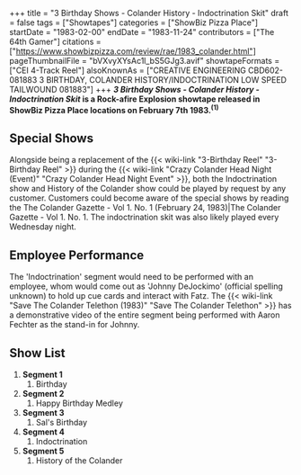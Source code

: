 +++
title = "3 Birthday Shows - Colander History - Indoctrination Skit"
draft = false
tags = ["Showtapes"]
categories = ["ShowBiz Pizza Place"]
startDate = "1983-02-00"
endDate = "1983-11-24"
contributors = ["The 64th Gamer"]
citations = ["https://www.showbizpizza.com/review/rae/1983_colander.html"]
pageThumbnailFile = "bVXvyXYsAc1l_bS5GJg3.avif"
showtapeFormats = ["CEI 4-Track Reel"]
alsoKnownAs = ["CREATIVE ENGINEERING CBD602-081883 3 BIRTHDAY, COLANDER HISTORY/INDOCTRINATION LOW SPEED TAILWOUND 081883"]
+++
***3 Birthday Shows - Colander History - Indoctrination Skit* is a Rock-afire Explosion showtape released in
ShowBiz Pizza Place locations on February 7th 1983.<sup>(1)</sup>**

## Special Shows

Alongside being a replacement of the {{< wiki-link "3-Birthday Reel" "3-Birthday Reel" >}} during the {{< wiki-link "Crazy Colander Head Night (Event)" "Crazy Colander Head Night Event" >}}, both the
Indoctrination show and History of the Colander show could be played by request by any customer. Customers could become
aware of the special shows by reading the The Colander Gazette - Vol 1. No. 1 (February 24, 1983)|The Colander Gazette -
Vol 1. No. 1. The indoctrination skit was also likely played every Wednesday night.

## Employee Performance

The 'Indoctrination' segment would need to be performed with an employee, whom would come out as 'Johnny DeJockimo'
(official spelling unknown) to hold up cue cards and interact with Fatz. The {{< wiki-link "Save The Colander Telethon (1983)" "Save The Colander Telethon" >}} has a demonstrative video of the entire segment being performed
with Aaron Fechter as the stand-in for Johnny.

## Show List

1.  **Segment 1**
    1.  Birthday
2.  **Segment 2**
    1.  Happy Birthday Medley
3.  **Segment 3**
    1.  Sal's Birthday
4.  **Segment 4**
    1.  Indoctrination
5.  **Segment 5**
    1.  History of the Colander
